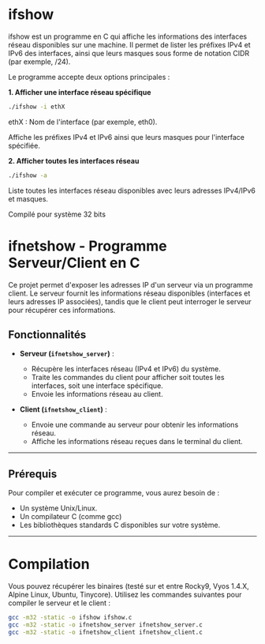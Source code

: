 # ifshow

ifshow est un programme en C qui affiche les informations des interfaces réseau disponibles sur une machine. Il permet de lister les préfixes IPv4 et IPv6 des interfaces, ainsi que leurs masques sous forme de notation CIDR (par exemple, /24).

Le programme accepte deux options principales :

**1. Afficher une interface réseau spécifique**

```bash
./ifshow -i ethX
```
ethX : Nom de l'interface (par exemple, eth0).

Affiche les préfixes IPv4 et IPv6 ainsi que leurs masques pour l'interface spécifiée.

**2. Afficher toutes les interfaces réseau**

```bash
./ifshow -a
```
Liste toutes les interfaces réseau disponibles avec leurs adresses IPv4/IPv6 et masques.

Compilé pour système 32 bits


# ifnetshow - Programme Serveur/Client en C

Ce projet permet d'exposer les adresses IP d'un serveur via un programme client. Le serveur fournit les informations réseau disponibles (interfaces et leurs adresses IP associées), tandis que le client peut interroger le serveur pour récupérer ces informations.

## Fonctionnalités

- **Serveur (`ifnetshow_server`)** :
  - Récupère les interfaces réseau (IPv4 et IPv6) du système.
  - Traite les commandes du client pour afficher soit toutes les interfaces, soit une interface spécifique.
  - Envoie les informations réseau au client.

- **Client (`ifnetshow_client`)** :
  - Envoie une commande au serveur pour obtenir les informations réseau.
  - Affiche les informations réseau reçues dans le terminal du client.

---

## Prérequis

Pour compiler et exécuter ce programme, vous aurez besoin de :
- Un système Unix/Linux.
- Un compilateur C (comme gcc)
- Les bibliothèques standards C disponibles sur votre système.

---

# Compilation

Vous pouvez récupérer les binaires (testé sur et entre Rocky9, Vyos 1.4.X, Alpine Linux, Ubuntu, Tinycore).
Utilisez les commandes suivantes pour compiler le serveur et le client :

```bash
gcc -m32 -static -o ifshow ifshow.c
gcc -m32 -static -o ifnetshow_server ifnetshow_server.c
gcc -m32 -static -o ifnetshow_client ifnetshow_client.c
```
